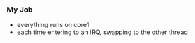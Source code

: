 ### My Job

* everything runs on core1
* each time entering to an IRQ, swapping to the other thread
